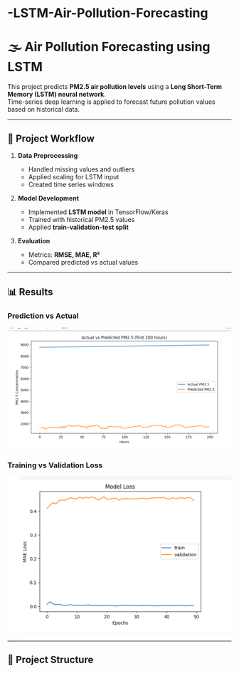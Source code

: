 # -LSTM-Air-Pollution-Forecasting
# 🌫️ Air Pollution Forecasting using LSTM

This project predicts **PM2.5 air pollution levels** using a **Long Short-Term Memory (LSTM) neural network**.  
Time-series deep learning is applied to forecast future pollution values based on historical data.

---

## 🚀 Project Workflow
1. **Data Preprocessing**  
   - Handled missing values and outliers  
   - Applied scaling for LSTM input  
   - Created time series windows  

2. **Model Development**  
   - Implemented **LSTM model** in TensorFlow/Keras  
   - Trained with historical PM2.5 values  
   - Applied **train-validation-test split**  

3. **Evaluation**  
   - Metrics: **RMSE, MAE, R²**  
   - Compared predicted vs actual values  

---

## 📊 Results

### Prediction vs Actual
![LSTM prediction vs actual PM2.5](results/prediction_vs_actual.png)

### Training vs Validation Loss
![Training vs validation loss](results/loss_curve.png)

---

## 📂 Project Structure
